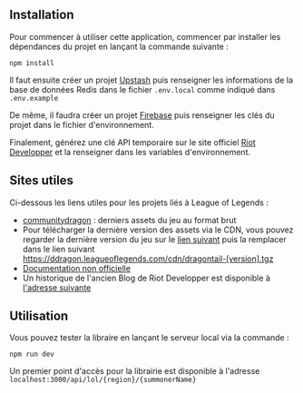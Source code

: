 ## Installation

Pour commencer à utiliser cette application, commencer par installer les dépendances du projet en lançant la commande suivante : 

```
npm install
```

Il faut ensuite créer un projet [Upstash](https://upstash.com/) puis renseigner les informations de la base de données Redis dans le fichier `.env.local` comme indiqué dans `.env.example`

De même, il faudra créer un projet [Firebase](https://firebase.google.com/) puis renseigner les clés du projet dans le fichier d'environnement.

Finalement, générez une clé API temporaire sur le site officiel [Riot Developper](https://developer.riotgames.com/) et la renseigner dans les variables d'environnement.

## Sites utiles

Ci-dessous les liens utiles pour les projets liés à League of Legends :
- [communitydragon](https://raw.communitydragon.org/latest/) : derniers assets du jeu au format brut
- Pour télécharger la dernière version des assets via le CDN, vous pouvez regarder la dernière version du jeu sur le [lien suivant](https://ddragon.leagueoflegends.com/api/versions.json) puis la remplacer dans le lien suivant https://ddragon.leagueoflegends.com/cdn/dragontail-[version].tgz
- [Documentation non officielle](https://riot-api-libraries.readthedocs.io/en/latest/index.html)
- Un historique de l'ancien Blog de Riot Developper est disponible à [l'adresse suivante](https://hextechdocs.dev/)

## Utilisation

Vous pouvez tester la libraire en lançant le serveur local via la commande :

```
npm run dev
```

Un premier point d'accès pour la librairie est disponible à l'adresse `localhost:3000/api/lol/{region}/{summonerName}`